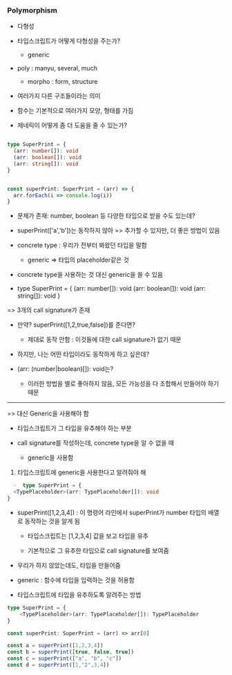 ### Polymorphism

- 다형성 

- 타입스크립트가 어떻게 다형성을 주는가? 

   - generic 

- poly : manyu, several, much 

  - morpho : form, structure

- 여러가지 다른 구조들이라는 의미 

- 함수는 기본적으로 여러가지 모양, 형태를 가짐 

- 제네릭이 어떻게 좀 더 도움을 줄 수 있는가?

```typescript

type SuperPrint = {
  (arr: number[]): void 
  (arr: boolean[]): void
  (arr: string[]): void
}


const superPrint: SuperPrint = (arr) => {
  arr.forEach(i => console.log(i))
}
```

- 문제가 존재: number, boolean 등 다양한 타입으로 받을 수도 있는데?

- superPrint(['a','b'])는 동작하지 않아 => 추가할 수 있지만, 더 좋은 방법이 있음 

- concrete type : 우리가 전부터 봐왔던 타입을 말함 

    - generic => 타입의 placeholder같은 것 

- concrete type을 사용하는 것 대신 generic을 쓸 수 있음 

- type SuperPrint = {
  (arr: number[]): void 
  (arr: boolean[]): void
  (arr: string[]): void
}

=> 3개의 call signature가 존재 

- 만약? superPrint([1,2,true,false])를 준다면? 

     - 제대로 동작 안함 : 이것들에 대한 call signature가 없기 때문 

- 하지만, 나는 어떤 타입이라도 동작하게 하고 싶은데? 

- (arr: (number|boolean)[]): void는?

    - 이러한 방법을 별로 좋아하지 않음, 모든 가능성을 다 조합해서 만들어야 하기 때문 

---

=> 대신 Generic을 사용해야 함 

- 타입스크립트가 그 타입을 유추해야 하는 부분 

- call signature를 작성하는데, concrete type을 알 수 없을 때 

  - generic을 사용함 

1. 타입스크립트에 generic을 사용한다고 알려줘야 해 

```typescript
  -  type SuperPrint = {
  <TypePlaceholder>(arr: TypePlaceholder[]): void 
}
```

- superPrint([1,2,3,4]) : 이 명령어 라인에서 superPrint가 number 타입의 배열로 동작하는 것을 알게 됨 

    - 타입스크립트는 [1,2,3,4] 값을 보고 타입을 유추

    - 기본적으로 그 유추한 타입으로 call signature를 보여줌 

- 우리가 하지 않았는데도, 타입을 만들어줌 

- generic : 함수에 타입을 입력하는 것을 허용함

- 타입스크립트에 타입을 유추하도록 알려주는 방법 

```typescript
type SuperPrint = {
    <TypePlaceholder>(arr: TypePlaceholder[]): TypePlaceholder
}

const superPrint: SuperPrint = (arr) => arr[0]

const a = superPrint([1,2,3,4])
const b = superPrint([true, false, true])
const c = superPrint(["a", "b", "c"])
const d = superPrint([1,"2",3,4])
```
